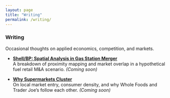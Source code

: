 ```yaml
---
layout: page
title: "Writing"
permalink: /writing/
---
```


### Writing

Occasional thoughts on applied economics, competition, and markets.

- **[Shell/BP: Spatial Analysis in Gas Station Merger](#)**  
  A breakdown of proximity mapping and market overlap in a hypothetical fuel retail M&A scenario. *(Coming soon)*

- **[Why Supermarkets Cluster](#)**  
  On local market entry, consumer density, and why Whole Foods and Trader Joe’s follow each other. *(Coming soon)*
